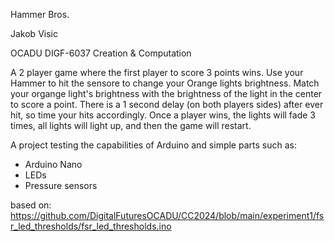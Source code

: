 
Hammer Bros.

Jakob Visic

OCADU DIGF-6037 Creation & Computation

A 2 player game where the first player to score 3 points wins.
Use your Hammer to hit the sensore to change your Orange lights brightness.
Match your organge light's brightness with the brightness of the light in the center to score a point.
There is a 1 second delay (on both players sides) after ever hit, so time your hits accordingly.
Once a player wins, the lights will fade 3 times, all lights will light up, and then the game will restart.

A project testing the capabilities of Arduino and simple parts such as:
- Arduino Nano
- LEDs
- Pressure sensors


based on: https://github.com/DigitalFuturesOCADU/CC2024/blob/main/experiment1/fsr_led_thresholds/fsr_led_thresholds.ino
